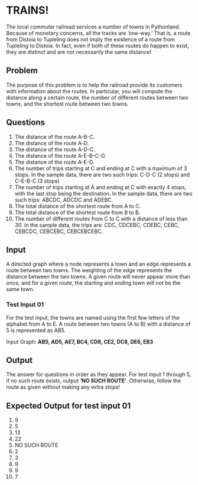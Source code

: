# TRAINS!

The local commuter railroad services a number of towns in Pythonland.
Because of monetary concerns, all the tracks are ‘one-way.’
That is, a route from Distoia to Tupleling does not imply the existence of a route from Tupleling to Distoia.
In fact, even if both of these routes do happen to exist, they are distinct and are not necessarily the same distance!

## Problem

The purpose of this problem is to help the railroad provide its customers with information about the routes.
In particular, you will compute the distance along a certain route, the number of different routes between two towns, and the shortest route between two towns.

## Questions

1. The distance of the route A-B-C.
2. The distance of the route A-D.
3. The distance of the route A-D-C.
4. The distance of the route A-E-B-C-D.
5. The distance of the route A-E-D.
6. The number of trips starting at C and ending at C with a maximum of 3 stops. In the sample data, there are two such trips: C-D-C (2 stops) and C-E-B-C (3 stops)
7. The number of trips starting at A and ending at C with exactly 4 stops, with the last stop being the destination. In the sample data, there are two such trips: ABCDC,  ADCDC and ADEBC.
8. The total distance of the shortest route from A to C.
9. The total distance of the shortest route from B to B.
10. The number of different routes from C to C with a distance of less than 30. In the sample data, the trips are: CDC, CDCEBC, CDEBC, CEBC, CEBCDC, CEBCEBC, CEBCEBCEBC.

## Input

A directed graph where a node represents a town and an edge represents a route between two towns.
The weighting of the edge represents the distance between the two towns.
A given route will never appear more than once, and for a given route, the starting and ending town will not be the same town.

### Test Input 01
For the test input, the towns are named using the first few letters of the alphabet from A to E. A route between two towns (A to B) with a distance of 5 is represented as AB5.

Input Graph: **AB5, AD5, AE7, BC4, CD8, CE2, DC8, DE6, EB3**

## Output

The answer for questions in order as they appear.
For test input 1 through 5, if no such route exists, output **‘NO SUCH ROUTE’**.
Otherwise, follow the route as given without making any extra stops!

## Expected Output for test input 01

1. 9
2. 5
3. 13
4. 22
5. NO SUCH ROUTE
6. 2
7. 3
8. 9
9. 9
10. 7
